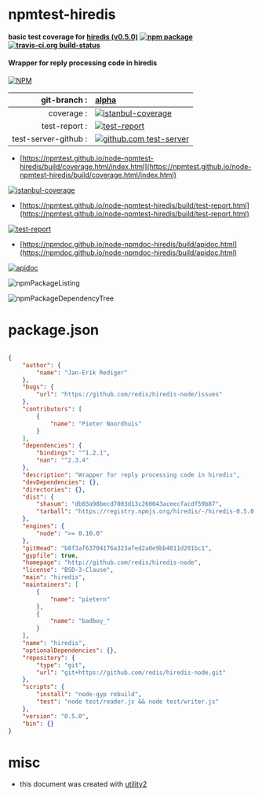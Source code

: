 # npmtest-hiredis

#### basic test coverage for  [hiredis (v0.5.0)](http://github.com/redis/hiredis-node)  [![npm package](https://img.shields.io/npm/v/npmtest-hiredis.svg?style=flat-square)](https://www.npmjs.org/package/npmtest-hiredis) [![travis-ci.org build-status](https://api.travis-ci.org/npmtest/node-npmtest-hiredis.svg)](https://travis-ci.org/npmtest/node-npmtest-hiredis)

#### Wrapper for reply processing code in hiredis

[![NPM](https://nodei.co/npm/hiredis.png?downloads=true&downloadRank=true&stars=true)](https://www.npmjs.com/package/hiredis)

| git-branch : | [alpha](https://github.com/npmtest/node-npmtest-hiredis/tree/alpha)|
|--:|:--|
| coverage : | [![istanbul-coverage](https://npmtest.github.io/node-npmtest-hiredis/build/coverage.badge.svg)](https://npmtest.github.io/node-npmtest-hiredis/build/coverage.html/index.html)|
| test-report : | [![test-report](https://npmtest.github.io/node-npmtest-hiredis/build/test-report.badge.svg)](https://npmtest.github.io/node-npmtest-hiredis/build/test-report.html)|
| test-server-github : | [![github.com test-server](https://npmtest.github.io/node-npmtest-hiredis/GitHub-Mark-32px.png)](https://npmtest.github.io/node-npmtest-hiredis/build/app/index.html) | | build-artifacts : | [![build-artifacts](https://npmtest.github.io/node-npmtest-hiredis/glyphicons_144_folder_open.png)](https://github.com/npmtest/node-npmtest-hiredis/tree/gh-pages/build)|

- [https://npmtest.github.io/node-npmtest-hiredis/build/coverage.html/index.html](https://npmtest.github.io/node-npmtest-hiredis/build/coverage.html/index.html)

[![istanbul-coverage](https://npmtest.github.io/node-npmtest-hiredis/build/screenCapture.buildCi.browser.%252Ftmp%252Fbuild%252Fcoverage.lib.html.png)](https://npmtest.github.io/node-npmtest-hiredis/build/coverage.html/index.html)

- [https://npmtest.github.io/node-npmtest-hiredis/build/test-report.html](https://npmtest.github.io/node-npmtest-hiredis/build/test-report.html)

[![test-report](https://npmtest.github.io/node-npmtest-hiredis/build/screenCapture.buildCi.browser.%252Ftmp%252Fbuild%252Ftest-report.html.png)](https://npmtest.github.io/node-npmtest-hiredis/build/test-report.html)

- [https://npmdoc.github.io/node-npmdoc-hiredis/build/apidoc.html](https://npmdoc.github.io/node-npmdoc-hiredis/build/apidoc.html)

[![apidoc](https://npmdoc.github.io/node-npmdoc-hiredis/build/screenCapture.buildCi.browser.%252Ftmp%252Fbuild%252Fapidoc.html.png)](https://npmdoc.github.io/node-npmdoc-hiredis/build/apidoc.html)

![npmPackageListing](https://npmtest.github.io/node-npmtest-hiredis/build/screenCapture.npmPackageListing.svg)

![npmPackageDependencyTree](https://npmtest.github.io/node-npmtest-hiredis/build/screenCapture.npmPackageDependencyTree.svg)



# package.json

```json

{
    "author": {
        "name": "Jan-Erik Rediger"
    },
    "bugs": {
        "url": "https://github.com/redis/hiredis-node/issues"
    },
    "contributors": [
        {
            "name": "Pieter Noordhuis"
        }
    ],
    "dependencies": {
        "bindings": "^1.2.1",
        "nan": "^2.3.4"
    },
    "description": "Wrapper for reply processing code in hiredis",
    "devDependencies": {},
    "directories": {},
    "dist": {
        "shasum": "db03a98becd7003d13c260043aceecfacdf59b87",
        "tarball": "https://registry.npmjs.org/hiredis/-/hiredis-0.5.0.tgz"
    },
    "engines": {
        "node": ">= 0.10.0"
    },
    "gitHead": "b8f3af63704176a323afed2a0e9bb4811d201bc1",
    "gypfile": true,
    "homepage": "http://github.com/redis/hiredis-node",
    "license": "BSD-3-Clause",
    "main": "hiredis",
    "maintainers": [
        {
            "name": "pietern"
        },
        {
            "name": "badboy_"
        }
    ],
    "name": "hiredis",
    "optionalDependencies": {},
    "repository": {
        "type": "git",
        "url": "git+https://github.com/redis/hiredis-node.git"
    },
    "scripts": {
        "install": "node-gyp rebuild",
        "test": "node test/reader.js && node test/writer.js"
    },
    "version": "0.5.0",
    "bin": {}
}
```



# misc
- this document was created with [utility2](https://github.com/kaizhu256/node-utility2)
